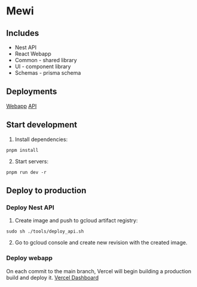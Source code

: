 # Mewi

## Includes

-   Nest API
-   React Webapp
-   Common - shared library
-   UI - component library
-   Schemas - prisma schema

## Deployments

[Webapp](https://mewi.se)
[API](https://api.mewi.se)

## Start development

1. Install dependencies:

```
pnpm install
```

2. Start servers:

```
pnpm run dev -r
```

## Deploy to production

### Deploy Nest API

1. Create image and push to gcloud artifact registry:

```
sudo sh ./tools/deploy_api.sh
```

2. Go to gcloud console and create new revision with the created image.

### Deploy webapp

On each commit to the main branch, Vercel will begin building a production build and deploy it. [Vercel Dashboard](https://vercel.com/dashboard)